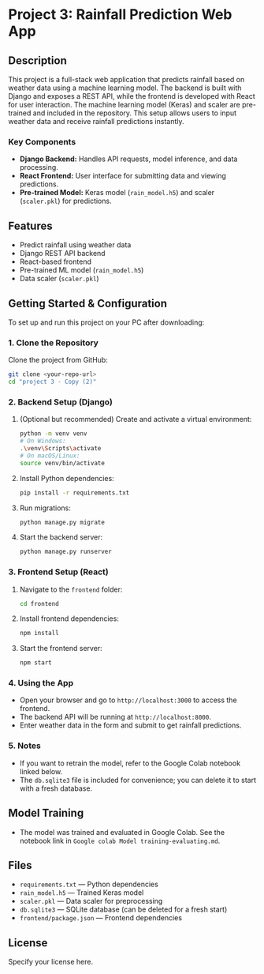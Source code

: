 
# Project 3: Rainfall Prediction Web App

## Description
This project is a full-stack web application that predicts rainfall based on weather data using a machine learning model. The backend is built with Django and exposes a REST API, while the frontend is developed with React for user interaction. The machine learning model (Keras) and scaler are pre-trained and included in the repository. This setup allows users to input weather data and receive rainfall predictions instantly.

### Key Components
- **Django Backend:** Handles API requests, model inference, and data processing.
- **React Frontend:** User interface for submitting data and viewing predictions.
- **Pre-trained Model:** Keras model (`rain_model.h5`) and scaler (`scaler.pkl`) for predictions.

## Features
- Predict rainfall using weather data
- Django REST API backend
- React-based frontend
- Pre-trained ML model (`rain_model.h5`)
- Data scaler (`scaler.pkl`)


## Getting Started & Configuration

To set up and run this project on your PC after downloading:

### 1. Clone the Repository
Clone the project from GitHub:
```sh
git clone <your-repo-url>
cd "project 3 - Copy (2)"
```

### 2. Backend Setup (Django)
1. (Optional but recommended) Create and activate a virtual environment:
   ```sh
   python -m venv venv
   # On Windows:
   .\venv\Scripts\activate
   # On macOS/Linux:
   source venv/bin/activate
   ```
2. Install Python dependencies:
   ```sh
   pip install -r requirements.txt
   ```
3. Run migrations:
   ```sh
   python manage.py migrate
   ```
4. Start the backend server:
   ```sh
   python manage.py runserver
   ```

### 3. Frontend Setup (React)
1. Navigate to the `frontend` folder:
   ```sh
   cd frontend
   ```
2. Install frontend dependencies:
   ```sh
   npm install
   ```
3. Start the frontend server:
   ```sh
   npm start
   ```

### 4. Using the App
- Open your browser and go to `http://localhost:3000` to access the frontend.
- The backend API will be running at `http://localhost:8000`.
- Enter weather data in the form and submit to get rainfall predictions.

### 5. Notes
- If you want to retrain the model, refer to the Google Colab notebook linked below.
- The `db.sqlite3` file is included for convenience; you can delete it to start with a fresh database.

## Model Training
- The model was trained and evaluated in Google Colab. See the notebook link in `Google colab Model training-evaluating.md`.

## Files
- `requirements.txt` — Python dependencies
- `rain_model.h5` — Trained Keras model
- `scaler.pkl` — Data scaler for preprocessing
- `db.sqlite3` — SQLite database (can be deleted for a fresh start)
- `frontend/package.json` — Frontend dependencies

## License
Specify your license here.
